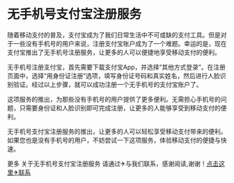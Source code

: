 # 无手机号支付宝注册服务

随着移动支付的普及，支付宝成为了我们日常生活中不可或缺的支付工具。但是对于一些没有手机号的用户来说，注册支付宝账户成为了一个难题。幸运的是，现在支付宝推出了无手机号注册服务，让更多的人可以便捷地享受移动支付的便利。

无手机号注册支付宝，首先需要下载支付宝App，并选择“其他方式登录”。在注册页面中，选择“用身份证注册”选项，填写身份证号码和真实姓名，然后进行人脸识别验证。经过以上步骤，就可以成功注册一个无手机号的支付宝账户了。

这项服务的推出，为那些没有手机号的用户提供了更多便利。无需担心手机号的问题，只需要身份证和人脸识别即可完成注册，让更多的人能够享受到移动支付的便利。

无手机号支付宝注册服务的推出，让更多的人可以轻松享受移动支付带来的便利。如果您也是没有手机号的用户，不妨尝试一下这项服务，体验移动支付的便捷与快速。

更多 关于无手机号支付宝注册服务 请通过✈与我们联系，感谢阅读,谢谢！[点击这里✈联系](https://t.me/LM999bot)